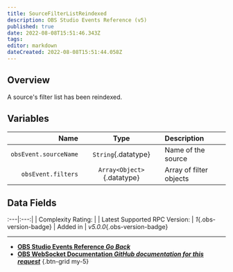 ```yaml
---
title: SourceFilterListReindexed
description: OBS Studio Events Reference (v5)
published: true
date: 2022-08-08T15:51:46.343Z
tags: 
editor: markdown
dateCreated: 2022-08-08T15:51:44.058Z
---
```


## Overview
A source's filter list has been reindexed.

## Variables
Name | Type | Description | 
----:|:----:|:------------|
`obsEvent.sourceName` | `String`{.datatype} | Name of the source
`obsEvent.filters` | `Array<Object>`{.datatype} | Array of filter objects

## Data Fields
:---|:---:|
| Complexity Rating: | <span class="stars stars--3"></span>
| Latest Supported RPC Version: | *1*{.obs-version-badge}
| Added in | *v5.0.0*{.obs-version-badge}

---

- [<i class="mdi mdi-chevron-left"></i>**OBS Studio Events Reference *Go Back***](/en/Broadcasters/OBS/Events)
- [<i class="mdi mdi-github"></i> **OBS WebSocket Documentation *GitHub documentation for this request***](https://github.com/obsproject/obs-websocket/blob/master/docs/generated/protocol.md#sourcefilterlistreindexed)
{.btn-grid my-5}